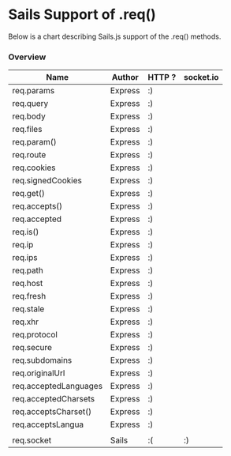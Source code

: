 # Sails Support of .req()
Below is a chart describing Sails.js support of the .req() methods.
### Overview

|Name| Author  | HTTP ?  | socket.io |
|----|-------------|---------|---------|
| req.params | Express | :) |   |
| req.query | Express | :) |   |
| req.body | Express | :) |   |
| req.files | Express | :) |   |
| req.param() | Express | :) |   |
| req.route | Express | :) |   |
| req.cookies | Express | :) |   |
| req.signedCookies | Express | :) |   |
| req.get() | Express | :) |   |
| req.accepts() | Express | :) |   |
| req.accepted | Express | :) |   |
| req.is() | Express | :) |   |
| req.ip | Express | :) |   |
| req.ips | Express | :) |   |
| req.path | Express | :) |   |
| req.host | Express | :) |   |
| req.fresh | Express | :) |   |
| req.stale | Express | :) |   |
| req.xhr | Express | :) |   |
| req.protocol | Express | :) |   |
| req.secure | Express | :) |   |
| req.subdomains | Express | :) |   |
| req.originalUrl | Express | :) |   |
| req.acceptedLanguages | Express | :) |   |
| req.acceptedCharsets | Express | :) |   |
| req.acceptsCharset() | Express | :) |   |
| req.acceptsLangua | Express | :) |   |
|||||
| req.socket | Sails | :( | :) |
